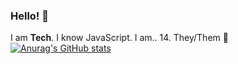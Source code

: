 ### Hello! 👋
I am **Tech**. I know JavaScript.
I am.. 14.
They/Them 🙂
<br>
[![Anurag's GitHub stats](https://github-readme-stats.vercel.app/api?username=Tech219)](https://github.com/anuraghazra/github-readme-stats)
